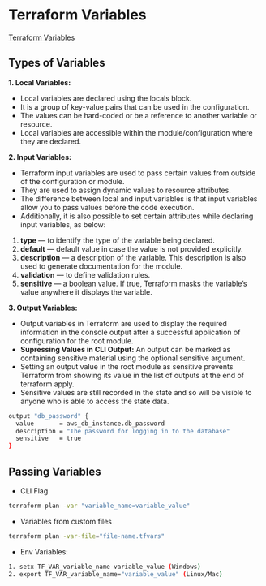 # Terraform Variables

[Terraform Variables](https://spacelift.io/blog/how-to-use-terraform-variables)

## Types of Variables

**1. Local Variables:**
- Local variables are declared using the locals block.
- It is a group of key-value pairs that can be used in the configuration.
- The values can be hard-coded or be a reference to another variable or resource.
- Local variables are accessible within the module/configuration where they are declared.

**2. Input Variables:**
- Terraform input variables are used to pass certain values from outside of the configuration or module.
- They are used to assign dynamic values to resource attributes.
- The difference between local and input variables is that input variables allow you to pass values before the code execution.
- Additionally, it is also possible to set certain attributes while declaring input variables, as below:
  
1. **type** — to identify the type of the variable being declared.
2. **default** — default value in case the value is not provided explicitly.
3. **description** — a description of the variable. This description is also used to generate documentation for the module.
4. **validation** — to define validation rules.
5. **sensitive** — a boolean value. If true, Terraform masks the variable’s value anywhere it displays the variable.

**3. Output Variables:**
- Output variables in Terraform are used to display the required information in the console output after a successful application of configuration for the root module.
- **Supressing Values in CLI Output:** An output can be marked as containing sensitive material using the optional sensitive argument.
- Setting an output value in the root module as sensitive prevents Terraform from showing its value in the list of outputs at the end of terraform apply.
- Sensitive values are still recorded in the state and so will be visible to anyone who is able to access the state data.
```sh
output "db_password" {
  value       = aws_db_instance.db_password
  description = "The password for logging in to the database"
  sensitive   = true
}
```

## Passing Variables

- CLI Flag
```sh
terraform plan -var "variable_name=variable_value"
```
- Variables from custom files
```sh
terraform plan -var-file="file-name.tfvars"
```
- Env Variables:
```sh
1. setx TF_VAR_variable_name variable_value (Windows)
2. export TF_VAR_variable_name="variable_value" (Linux/Mac)
```
